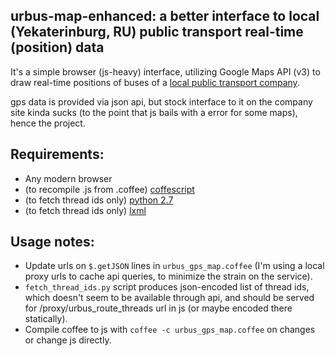 urbus-map-enhanced: a better interface to local (Yekaterinburg, RU) public transport real-time (position) data
--------------------

It's a simple browser (js-heavy) interface, utilizing Google Maps API (v3) to
draw real-time positions of buses of a [local public transport
company](http://www.urbus.ru/).

gps data is provided via json api, but stock interface to it on the company site
kinda sucks (to the point that js bails with a error for some maps), hence the
project.


Requirements:
--------------------

* Any modern browser
* (to recompile .js from .coffee) [coffescript](http://jashkenas.github.com/coffee-script/)
* (to fetch thread ids only) [python 2.7](http://python.org)
* (to fetch thread ids only) [lxml](http://lxml.de)


Usage notes:
--------------------

* Update urls on `$.getJSON` lines in `urbus_gps_map.coffee` (I'm using a local
  proxy urls to cache api queries, to minimize the strain on the service).
* `fetch_thread_ids.py` script produces json-encoded list of thread ids, which
  doesn't seem to be available through api, and should be served for
  /proxy/urbus_route_threads url in js (or maybe encoded there statically).
* Compile coffee to js with `coffee -c urbus_gps_map.coffee` on changes or
  change js directly.
